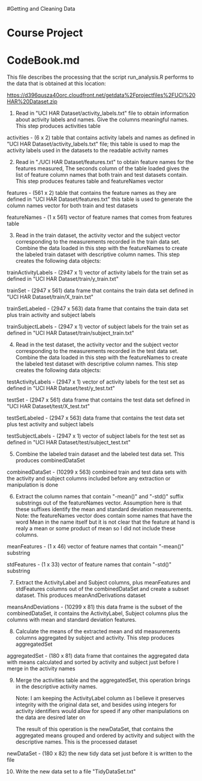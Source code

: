 #Getting and Cleaning Data 
# Course Project 
# CodeBook.md 

This file describes the processing that the script run_analysis.R performs
 to the data that is obtained at this location:

https://d396qusza40orc.cloudfront.net/getdata%2Fprojectfiles%2FUCI%20HAR%20Dataset.zip 

1. Read in "UCI HAR Dataset/activity_labels.txt" file to obtain information about
    activity labels and names. Give the columns meaningful names.
    This step produces activities table
    
activities  - (6 x 2) table that contains activity labels and names as defined in "UCI HAR Dataset/activity_labels.txt"
		file; this table is used to map the activity labels used in the datasets to the readable activity names

2. Read in "./UCI HAR Dataset/features.txt" to obtain feature names for the features measured,
    The seconds column of the table loaded gives the list of feature column names that both 
    train and test datasets contain.
    This step produces features table and featureNames vector

features - (561 x 2) table that contains the feature names as they are defined in "UCI HAR Dataset/features.txt"
                this table is used to generate the column names vector for both train and test datasets
  
featureNames - (1 x 561) vector of feature names that comes from features table

3. Read in the train dataset, the activity vector and the subject vector corresponding 
   to the measurements recorded in the train data set. Combine the data loaded in this step
   with the featureNames to create  the labeled train dataset with descriptive column names.
   This step creates the following data objects:

trainActivityLabels - (2947 x 1) vector of activity labels for the train set as defined in "UCI HAR Dataset/train/y_train.txt"

trainSet - (2947 x 561)  data frame that contains the train data set defined in "UCI HAR Dataset/train/X_train.txt"

trainSetLabeled - (2947 x 563) data frame that contains the train data set plus train activity and subject labels

trainSubjectLabels - (2947 x 1) vector of subject labels for the train set as defined in "UCI HAR Dataset/train/subject_train.txt"


4. Read in the test dataset, the activity vector and the subject vector corresponding 
   to the measurements recorded in the test data set. Combine the data loaded in this step
   with the featureNames to create  the labeled test dataset with descriptive column names.
   This step creates the following data objects:

testActivityLabels - (2947 x 1) vector of activity labels for the test set as defined in "UCI HAR Dataset/test/y_test.txt"

testSet - (2947 x 561)  data frame that contains the test data set defined in "UCI HAR Dataset/test/X_test.txt"

testSetLabeled - (2947 x 563) data frame that contains the test data set plus test activity and subject labels

testSubjectLabels - (2947 x 1) vector of subject labels for the test set as defined in "UCI HAR Dataset/test/subject_test.txt"


5. Combine the labeled train dataset and the labeled test data set. This produces combinedDataSet

combinedDataSet - (10299 x 563) combined train and test data sets with the activity and subject columns included
                before any extraction or manipulation is done 

6. Extract the column names that contain "-mean()" and "-std()" suffix substrings out of the featureNames vector.
   Assumption here is that these suffixes identify the mean and standard deviation measurements.
   Note: the featureNames vector does contain some names that have the word Mean in the name itself but it is not clear
   that the feature at hand is realy a mean or some product of mean so I did not include these columns.

meanFeatures - (1 x 46) vector of feature names that contain "-mean()" substring

stdFeatures - (1 x 33) vector of feature names that contain "-std()" substring

7. Extract the ActivityLabel and Subject columns, plus meanFeatures and stdFeatures columns out of the 
   combinedDataSet and create a subset dataset. This produces meanAndDerivations dataset
   
meansAndDeviations - (10299 x 81) this data frame is the subset of the combinedDataSet, it contains the ActivityLabel, 
                Subject columns plus the columns with mean and standard deviation features. 


8. Calculate the means of the extracted mean and std measurements columns aggregated by subject and activity.
   This step produces aggregatedSet

aggregatedSet - (180 x 81) data frame that containes the aggregated data with means calculated and sorted 
                by activity and subject just before I merge in the activity names
            
9. Merge the activities table and the aggregatedSet, this operation brings in the descriptive activity names.
   
   Note: I am keeping the ActivityLabel column as I believe it preserves integrity 
   with the original data set, and besides using integers for activity identifiers would
   allow for speed if any other manipulations on the data are desired later on

    The result of this operation is the newDataSet, that contains the aggregated means grouped and ordered
    by activity and subject with the descriptive names. This is the processed dataset

newDataSet - (180 x 82) the new tidy data set just before it is written to the file

10. Write the new data set to a file "TidyDataSet.txt" 


